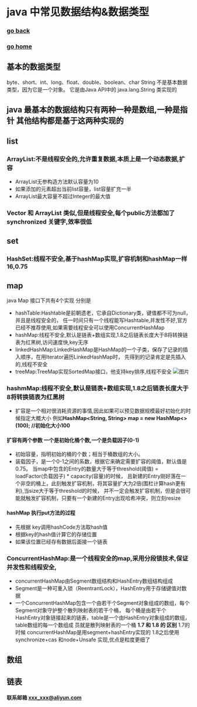 # java 中常见数据结构&数据类型
### [go back](/java.md)      
### [go home](../README.md)     

## 基本的数据类型
byte、short、int、long、float、double、boolean、char
String 不是基本数据类型，因为它是一个对象。 它是由Java API中的 java.lang.String 类实现的
## java 最基本的数据结构只有两种一种是数组,一种是指针 其他结构都是基于这两种实现的

## list
### ArrayList:不是线程安全的,允许重复数据,本质上是一个动态数据,扩容
+ ArrayList无参构造方法默认容量为10
+ 如果添加的元素超出当前list容量，list容量扩充一半
+ ArrayList最大容量不超过Integer的最大值
### Vector 和 ArrayList 类似,但是线程安全,每个public方法都加了synchronized 关键字,效率很低
## set
### HashSet:线程不安全,基于hashMap实现,扩容机制和hashMap一样 16,0.75
## map
java Map 接口下共有4个实现 分别是
+ hashTable:Hashtable是前朝遗老，它承自Dictionary类，键值都不可为null，并且是线程安全的，
任一时间只有一个线程能写Hashtable,并发性不好,官方已经不推荐使用,如果需要线程安全可以使用ConcurrentHashMap
+ hashMap:线程不安全,默认是链表+数组实现,1.8之后链表长度大于8将转换链表为红黑树,访问速度快,key无序
+ linkedHashMap:LinkedHashMap是HashMap的一个子类，保存了记录的插入顺序，在用Iterator遍历LinkedHashMap时，
先得到的记录肯定是先插入的,线程不安全
+ treeMap:TreeMap实现SortedMap接口，他支持key排序,线程不安全
![图片](/static/img/get12.PNG)   

### hashmMap:线程不安全,默认是链表+数组实现,1.8之后链表长度大于8将转换链表为红黑树
+ 扩容是一个相对很消耗资源的事情,因此如果可以预见数据规模最好初始化的时候指定大概大小
例如**HashMap<String, String> map = new HashMap<>(100);  //初始化大小100**

#### 扩容有两个参数 一个是初始化桶个数,一个是负载因子(0-1)
+ 初始容量，指明初始的桶的个数；相当于桶数组的大小。
+ 装载因子，是一个0-1之间的系数，根据它来确定需要扩容的阈值，默认值是0.75。
当map中包含的Entry的数量大于等于threshold(阈值) = loadFactor(负载因子) * capacity(容量)的时候，
且新建的Entry刚好落在一个非空的桶上，此刻触发扩容机制，将其容量扩大为2倍(围栏计算hash更有利),当size大于等于threshold的时候，
并不一定会触发扩容机制，但是会很可能就触发扩容机制，只要有一个新建的Entry出现哈希冲突，则立刻resize
#### hashMap 执行put方法的过程
+ 先根据 key调用hashCode方法取hash值
+ 根据key的hash值计算它的存储位置
+ 如果该位置已经存有数据后面接一个链表 
### ConcurrentHashMap:是一个线程安全的map,采用分段锁技术,保证并发性和线程安全,
+ concurrentHashMap由Segment数组结构和HashEntry数组结构组成
+ Segment是一种可重入锁（ReentrantLock），HashEntry用于存储键值对数据
+ 一个ConcurrentHashMap包含一个由若干个Segment对象组成的数组，每个Segment对象守护整个散列映射表的若干个桶，
每个桶是由若干个HashEntry对象链接起来的链表，table是一个由HashEntry对象组成的数组，table数组的每一个数组成
员就是散列映射表的一个桶
**1.7 和 1.8 的 区别**
1.7的时候 concurrentHashMap是用segment+hashEntry实现的
1.8之后使用synchronize+cas 和node+Unsafe 实现,优点是粒度更细了

## 数组
## 链表

#### 联系邮箱 xxx_xxx@aliyun.com

